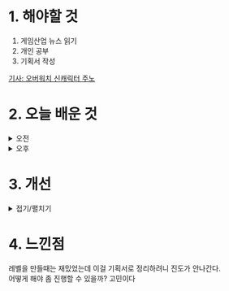 
# 1. 해야할 것

1. 게임산업 뉴스 읽기 
2. 개인 공부  
3. 기획서 작성

[기사: 오버워치 신캐릭터 주노](https://www.gameinsight.co.kr/news/articleView.html?idxno=32887)


# 2. 오늘 배운 것

<details>
<summary>오전</summary>

## 오늘의 뉴스
### 오버워치 신캐릭터 주노
![image](https://github.com/user-attachments/assets/b7718429-e677-4e32-8a2f-58b1ec007778)
```
항상 암살캐릭터 직군의 목표인 힐러 중에서 능동적으로 상황을 대처할 수 있는 캐릭터
힐러가 재미없는 포지션이라는 느낌을 없애는 노력을 많이 했는데
그 중 하나가 '아나'라는 캐릭터로 시작한다.
정확한 조준이 필요한 힐/딜링 샷과 범위 회복 수류탄 때문에
재미없고 딸깍으로 딜러직군 따라다니는 힐러라는 느낌을 지우고
실력 캐릭터라는 이미지가 생겼으니까
그런 의미에서 이번 주노는 힐러 직군의 트레이서와 루시우를 섞은 느낌인데
이런 신규 영웅들 때문에 게임의 수명이 계속 늘어나는 게 아닐까?
```
</details>


<details>
<summary>오후</summary>


</details>




# 3. 개선


<details>
<summary>접기/펼치기</summary>


</details>



# 4. 느낀점
레벨을 만들때는 재밌었는데 이걸 기획서로 정리하려니 진도가 안나간다.\
어떻게 해야 좀 진행할 수 있을까? 고민이다

